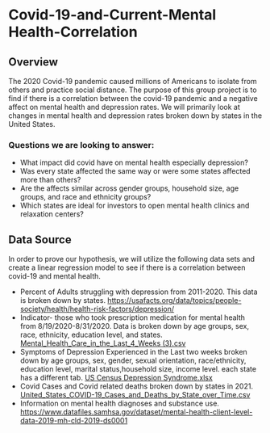 # Covid-19-and-Current-Mental Health-Correlation
## Overview 
The 2020 Covid-19 pandemic caused millions of Americans to isolate from others and practice social distance. The purpose of this group project is to find if there is a correlation between the covid-19 pandemic and a negative affect on mental health and depression rates. We will primarily look at changes in mental health and depression rates broken down by states in the United States.  

### Questions we are looking to answer:

* What impact did covid have on mental health especially depression?  
* Was every state affected the same way or were some states affected more than others? 
* Are the affects similar across gender groups, household size, age groups, and race and ethnicity groups?
* Which states are ideal for investors to open mental health clinics and relaxation centers?


## Data Source
In order to prove our hypothesis, we will utilize the following data sets and create a linear regression model to see if there is a correlation between covid-19 and mental health. 
* Percent of Adults struggling with depression from 2011-2020. This data is broken down by states. 
https://usafacts.org/data/topics/people-society/health/health-risk-factors/depression/ 
* Indicator- those who took prescription medication for mental health from 8/19/2020-8/31/2020. Data is broken down by age groups, sex, race, ethnicity, education level, and states. [Mental_Health_Care_in_the_Last_4_Weeks (3).csv](https://github.com/ussyed11/Covid-19-Impact-on-Depression-in-USA/files/9073567/Mental_Health_Care_in_the_Last_4_Weeks.3.csv)
* Symptoms of Depression Experienced in the Last two weeks broken down by age groups, sex, gender, sexual orientation, race/ethnicity, education level, marital status,household size, income level. each state has a different tab.  [US Census Depression Syndrome.xlsx](https://github.com/ussyed11/Covid-19-Impact-on-Depression-in-USA/files/9073568/US.Census.Depression.Syndrome.xlsx)
* Covid Cases and Covid related deaths broken down by states in 2021. [United_States_COVID-19_Cases_and_Deaths_by_State_over_Time.csv](https://github.com/ussyed11/Covid-19-Impact-on-Depression-in-USA/files/9073569/United_States_COVID-19_Cases_and_Deaths_by_State_over_Time.csv)
* Information on mental health diagnoses and substance use. https://www.datafiles.samhsa.gov/dataset/mental-health-client-level-data-2019-mh-cld-2019-ds0001

